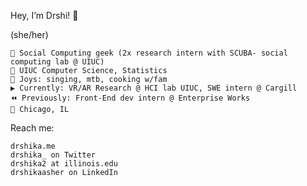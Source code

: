 Hey, I’m Drshi! 👋

(she/her)

    🔗 Social Computing geek (2x research intern with SCUBA- social computing lab @ UIUC)
    🍄 UIUC Computer Science, Statistics
    🌱 Joys: singing, mtb, cooking w/fam
    ▶️ Currently: VR/AR Research @ HCI lab UIUC, SWE intern @ Cargill
    ⏪ Previously: Front-End dev intern @ Enterprise Works
    📍 Chicago, IL

Reach me:

    drshika.me
    drshika_ on Twitter
    drshika2 at illinois.edu
    drshikaasher on LinkedIn
